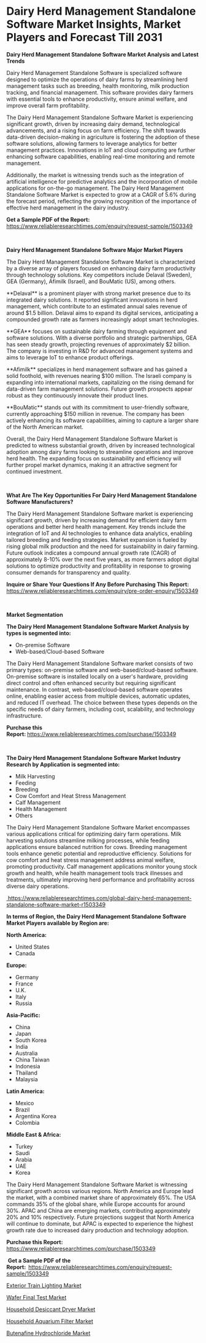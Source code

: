 <p><h1>Dairy Herd Management Standalone Software Market Insights, Market Players and Forecast Till 2031</h1></p><p><strong>Dairy Herd Management Standalone Software Market Analysis and Latest Trends</strong></p>
<p><p>Dairy Herd Management Standalone Software is specialized software designed to optimize the operations of dairy farms by streamlining herd management tasks such as breeding, health monitoring, milk production tracking, and financial management. This software provides dairy farmers with essential tools to enhance productivity, ensure animal welfare, and improve overall farm profitability.</p><p>The Dairy Herd Management Standalone Software Market is experiencing significant growth, driven by increasing dairy demand, technological advancements, and a rising focus on farm efficiency. The shift towards data-driven decision-making in agriculture is fostering the adoption of these software solutions, allowing farmers to leverage analytics for better management practices. Innovations in IoT and cloud computing are further enhancing software capabilities, enabling real-time monitoring and remote management.</p><p>Additionally, the market is witnessing trends such as the integration of artificial intelligence for predictive analytics and the incorporation of mobile applications for on-the-go management. The Dairy Herd Management Standalone Software Market is expected to grow at a CAGR of 5.6% during the forecast period, reflecting the growing recognition of the importance of effective herd management in the dairy industry.</p></p>
<p><strong>Get a Sample PDF of the Report:&nbsp;</strong> <a href="https://www.reliableresearchtimes.com/enquiry/request-sample/1503349?utm_campaign=1266&utm_medium=2&utm_source=Github&utm_content=ia&utm_term=27092024&utm_id=dairy-herd-management-standalone-software">https://www.reliableresearchtimes.com/enquiry/request-sample/1503349</a></p>
<p>&nbsp;</p>
<p><strong>Dairy Herd Management Standalone Software Major Market Players</strong></p>
<p><p>The Dairy Herd Management Standalone Software Market is characterized by a diverse array of players focused on enhancing dairy farm productivity through technology solutions. Key competitors include Delaval (Sweden), GEA (Germany), Afimilk (Israel), and BouMatic (US), among others.</p><p>**Delaval** is a prominent player with strong market presence due to its integrated dairy solutions. It reported significant innovations in herd management, which contribute to an estimated annual sales revenue of around $1.5 billion. Delaval aims to expand its digital services, anticipating a compounded growth rate as farmers increasingly adopt smart technologies.</p><p>**GEA** focuses on sustainable dairy farming through equipment and software solutions. With a diverse portfolio and strategic partnerships, GEA has seen steady growth, projecting revenues of approximately $2 billion. The company is investing in R&D for advanced management systems and aims to leverage IoT to enhance product offerings.</p><p>**Afimilk** specializes in herd management software and has gained a solid foothold, with revenues nearing $100 million. The Israeli company is expanding into international markets, capitalizing on the rising demand for data-driven farm management solutions. Future growth prospects appear robust as they continuously innovate their product lines.</p><p>**BouMatic** stands out with its commitment to user-friendly software, currently approaching $150 million in revenue. The company has been actively enhancing its software capabilities, aiming to capture a larger share of the North American market.</p><p>Overall, the Dairy Herd Management Standalone Software Market is predicted to witness substantial growth, driven by increased technological adoption among dairy farms looking to streamline operations and improve herd health. The expanding focus on sustainability and efficiency will further propel market dynamics, making it an attractive segment for continued investment.</p></p>
<p>&nbsp;</p>
<p><strong>What Are The Key Opportunities For Dairy Herd Management Standalone Software Manufacturers?</strong></p>
<p><p>The Dairy Herd Management Standalone Software market is experiencing significant growth, driven by increasing demand for efficient dairy farm operations and better herd health management. Key trends include the integration of IoT and AI technologies to enhance data analytics, enabling tailored breeding and feeding strategies. Market expansion is fueled by rising global milk production and the need for sustainability in dairy farming. Future outlook indicates a compound annual growth rate (CAGR) of approximately 8-10% over the next five years, as more farmers adopt digital solutions to optimize productivity and profitability in response to growing consumer demands for transparency and quality.</p></p>
<p><strong>Inquire or Share Your Questions If Any Before Purchasing This Report:</strong> <a href="https://www.reliableresearchtimes.com/enquiry/pre-order-enquiry/1503349?utm_campaign=1266&utm_medium=2&utm_source=Github&utm_content=ia&utm_term=27092024&utm_id=dairy-herd-management-standalone-software">https://www.reliableresearchtimes.com/enquiry/pre-order-enquiry/1503349</a></p>
<p>&nbsp;</p>
<p><strong>Market Segmentation</strong></p>
<p><strong>The Dairy Herd Management Standalone Software Market Analysis by types is segmented into:</strong></p>
<p><ul><li>On-premise Software</li><li>Web-based/Cloud-based Software</li></ul></p>
<p><p>The Dairy Herd Management Standalone Software market consists of two primary types: on-premise software and web-based/cloud-based software. On-premise software is installed locally on a user's hardware, providing direct control and often enhanced security but requiring significant maintenance. In contrast, web-based/cloud-based software operates online, enabling easier access from multiple devices, automatic updates, and reduced IT overhead. The choice between these types depends on the specific needs of dairy farmers, including cost, scalability, and technology infrastructure.</p></p>
<p><strong>Purchase this Report:&nbsp;</strong><a href="https://www.reliableresearchtimes.com/purchase/1503349?utm_campaign=1266&utm_medium=2&utm_source=Github&utm_content=ia&utm_term=27092024&utm_id=dairy-herd-management-standalone-software">https://www.reliableresearchtimes.com/purchase/1503349</a></p>
<p>&nbsp;</p>
<p><strong>The Dairy Herd Management Standalone Software Market Industry Research by Application is segmented into:</strong></p>
<p><ul><li>Milk Harvesting</li><li>Feeding</li><li>Breeding</li><li>Cow Comfort and Heat Stress Management</li><li>Calf Management</li><li>Health Management</li><li>Others</li></ul></p>
<p><p>The Dairy Herd Management Standalone Software Market encompasses various applications critical for optimizing dairy farm operations. Milk harvesting solutions streamline milking processes, while feeding applications ensure balanced nutrition for cows. Breeding management tools enhance genetic potential and reproductive efficiency. Solutions for cow comfort and heat stress management address animal welfare, promoting productivity. Calf management applications monitor young stock growth and health, while health management tools track illnesses and treatments, ultimately improving herd performance and profitability across diverse dairy operations.</p></p>
<p><a href="https://www.reliableresearchtimes.com/global-dairy-herd-management-standalone-software-market-r1503349?utm_campaign=1266&utm_medium=2&utm_source=Github&utm_content=ia&utm_term=27092024&utm_id=dairy-herd-management-standalone-software">&nbsp;https://www.reliableresearchtimes.com/global-dairy-herd-management-standalone-software-market-r1503349</a></p>
<p><strong>In terms of Region, the Dairy Herd Management Standalone Software Market Players available by Region are:</strong></p>
<p>
    <p> <strong> North America: </strong>
        <ul>
            <li>United States</li>
            <li>Canada</li>
        </ul>
        </p> 
    <p> <strong> Europe: </strong>
        <ul>
            <li>Germany</li>
            <li>France</li>
            <li>U.K.</li>
            <li>Italy</li>
            <li>Russia</li>
        </ul>
        </p> 
    <p> <strong> Asia-Pacific: </strong>
        <ul>
            <li>China</li>
            <li>Japan</li>
            <li>South Korea</li>
            <li>India</li>
            <li>Australia</li>
            <li>China Taiwan</li>
            <li>Indonesia</li>
            <li>Thailand</li>
            <li>Malaysia</li>
        </ul>
        </p> 
    <p> <strong> Latin America: </strong>
        <ul>
            <li>Mexico</li>
            <li>Brazil</li>
            <li>Argentina Korea</li>
            <li>Colombia</li>
        </ul>
        </p> 
    <p> <strong> Middle East & Africa: </strong>
        <ul>
            <li>Turkey</li>
            <li>Saudi</li>
            <li>Arabia</li>
            <li>UAE</li>
            <li>Korea</li>
        </ul>
    </p>
    </p>
<p><p>The Dairy Herd Management Standalone Software Market is witnessing significant growth across various regions. North America and Europe lead the market, with a combined market share of approximately 65%. The USA commands 35% of the global share, while Europe accounts for around 30%. APAC and China are emerging markets, contributing approximately 20% and 10% respectively. Future projections suggest that North America will continue to dominate, but APAC is expected to experience the highest growth rate due to increased dairy production and technology adoption.</p></p>
<p><strong>Purchase this Report: </strong><a href="https://www.reliableresearchtimes.com/purchase/1503349?utm_campaign=1266&utm_medium=2&utm_source=Github&utm_content=ia&utm_term=27092024&utm_id=dairy-herd-management-standalone-software">https://www.reliableresearchtimes.com/purchase/1503349</a></p>
<p>&nbsp;<strong>Get a Sample PDF of the Report:&nbsp;&nbsp;</strong><a href="https://www.reliableresearchtimes.com/enquiry/request-sample/1503349?utm_campaign=1266&utm_medium=2&utm_source=Github&utm_content=ia&utm_term=27092024&utm_id=dairy-herd-management-standalone-software">https://www.reliableresearchtimes.com/enquiry/request-sample/1503349</a></p>
<p><strong></strong></p>
<p><p><a href="https://github.com/prosalinda88/Market-Research-Report-List-6/blob/main/exterior-train-lighting-market.md?utm_campaign=1266&utm_medium=2&utm_source=Github&utm_content=ia&utm_term=27092024&utm_id=dairy-herd-management-standalone-software">Exterior Train Lighting Market</a></p><p><a href="https://www.linkedin.com/pulse/global-wafer-final-test-market-size-share-analysis-product-crwaf?trackingId=167HCSVOSv2Ht4h6V43DWQ%3D%3D&utm_campaign=1266&utm_medium=2&utm_source=Github&utm_content=ia&utm_term=27092024&utm_id=dairy-herd-management-standalone-software">Wafer Final Test Market</a></p><p><a href="https://issuu.com/reportprime-2/docs/household-desiccant-dryer-market-si_d74f9e5cbd43c4?utm_campaign=1266&utm_medium=2&utm_source=Github&utm_content=ia&utm_term=27092024&utm_id=dairy-herd-management-standalone-software">Household Desiccant Dryer Market</a></p><p><a href="https://issuu.com/reportprime-2/docs/household-aquarium-filter-market-si_ff7e439aa8ecc2?utm_campaign=1266&utm_medium=2&utm_source=Github&utm_content=ia&utm_term=27092024&utm_id=dairy-herd-management-standalone-software">Household Aquarium Filter Market</a></p><p><a href="https://www.linkedin.com/pulse/emerging-butenafine-hydrochloride-market-opportunities-analysis-jplwe?trackingId=KJMFSI0GTeimpok5doQdow%3D%3D&utm_campaign=1266&utm_medium=2&utm_source=Github&utm_content=ia&utm_term=27092024&utm_id=dairy-herd-management-standalone-software">Butenafine Hydrochloride Market</a></p></p>